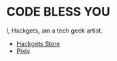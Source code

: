 # CODE BLESS YOU

I, Hackgets, am a tech geek artist.

- [Hackgets Store](https://hackgets.booth.pm/)
- [Pixiv](https://www.pixiv.net/users/81706535)
